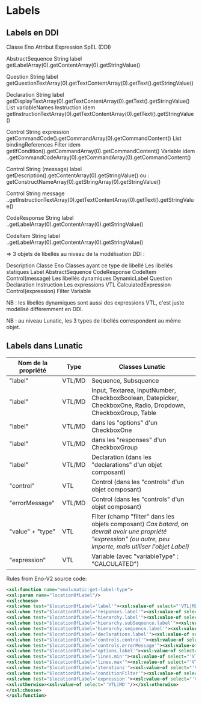 # Labels

## Labels en DDI

Classe Eno          Attribut                            Expression SpEL (DDI)

AbstractSequence    String label                        getLabelArray(0).getContentArray(0).getStringValue()

Question            String label                        getQuestionTextArray(0).getTextContentArray(0).getText().getStringValue()

Declaration         String label                        getDisplayTextArray(0).getTextContentArray(0).getText().getStringValue()
                    List<String> variableNames
Instruction         idem                                getInstructionTextArray(0).getTextContentArray(0).getText().getStringValue()

Control             String expression                   getCommandCode().getCommandArray(0).getCommandContent()
                    List<String> bindingReferences
Filter              idem                                getIfCondition().getCommandArray(0).getCommandContent()
Variable            idem                                ..getCommandCodeArray(0).getCommandArray(0).getCommandContent()

Control             String (message) label              getDescription().getContentArray(0).getStringValue()
                                                        ou :
                                                        getConstructNameArray(0).getStringArray(0).getStringValue()

Control             String message                      ..getInstructionTextArray(0).getTextContentArray(0).getText().getStringValue()

CodeResponse        String label                        ..getLabelArray(0).getContentArray(0).getStringValue()

CodeItem            String label                        ..getLabelArray(0).getContentArray(0).getStringValue()

=> 3 objets de libellés au niveau de la modélisation DDI :

Description                 Classe Eno              Classes ayant ce type de libellé
Les libellés statiques      Label                   AbstractSequence CodeResponse CodeItem Control(message)
Les libellés dynamiques     DynamicLabel            Question Declaration Instruction
Les expressions VTL         CalculatedExpression    Control(expression) Filter Variable

NB : les libellés dynamiques sont aussi des expressions VTL, c'est juste modélisé différemment en DDI.

NB : au niveau Lunatic, les 3 types de libellés correspondent au même objet.

## Labels dans Lunatic

| Nom de la propriété | Type   | Classes Lunatic                                                                                                                                                  | 
|---------------------|--------|------------------------------------------------------------------------------------------------------------------------------------------------------------------|
| "label"             | VTL/MD | Sequence, Subsquence                                                                                                                                             |
| "label"             | VTL/MD | Input, Textarea, InputNumber, CheckboxBoolean, Datepicker, CheckboxOne, Radio, Dropdown, CheckboxGroup, Table                                                    |
| "label"             | VTL/MD | dans les "options" d'un CheckboxOne                                                                                                                              |
| "label"             | VTL/MD | dans les "responses" d'un CheckboxGroup                                                                                                                          |
| "label"             | VTL/MD | Declaration (dans les "declarations" d'un objet composant)                                                                                                       |
| "control"           | VTL    | Control (dans les "controls" d'un objet composant)                                                                                                               |
| "errorMessage"      | VTL/MD | Control (dans les "controls" d'un objet composant)                                                                                                               |
| "value" + "type"    | VTL    | Filter (champ "filter" dans les objets composant) _Cas batard, on devrait avoir une propriété "expression" (ou autre, peu importe, mais utiliser l'objet Label)_ |
| "expression"        | VTL    | Variable (avec "variableType" : "CALCULATED")                                                                                                                    |

Rules from Eno-V2 source code:

```xml
<xsl:function name="enolunatic:get-label-type">
<xsl:param name="locationOfLabel"/>
<xsl:choose>
<xsl:when test="$locationOfLabel='label'"><xsl:value-of select="'VTL|MD'"/></xsl:when>
<xsl:when test="$locationOfLabel='responses.label'"><xsl:value-of select="'VTL|MD'"/></xsl:when>
<xsl:when test="$locationOfLabel='hierarchy.label'"><xsl:value-of select="'VTL|MD'"/></xsl:when>
<xsl:when test="$locationOfLabel='hierarchy.subSequence.label'"><xsl:value-of select="'VTL|MD'"/></xsl:when>
<xsl:when test="$locationOfLabel='hierarchy.sequence.label'"><xsl:value-of select="'VTL|MD'"/></xsl:when>
<xsl:when test="$locationOfLabel='declarations.label'"><xsl:value-of select="'VTL|MD'"/></xsl:when>
<xsl:when test="$locationOfLabel='controls.control'"><xsl:value-of select="'VTL'"/></xsl:when>
<xsl:when test="$locationOfLabel='controls.errorMessage'"><xsl:value-of select="'VTL|MD'"/></xsl:when>
<xsl:when test="$locationOfLabel='options.label'"><xsl:value-of select="'VTL|MD'"/></xsl:when>
<xsl:when test="$locationOfLabel='lines.min'"><xsl:value-of select="'VTL'"/></xsl:when>
<xsl:when test="$locationOfLabel='lines.max'"><xsl:value-of select="'VTL'"/></xsl:when>
<xsl:when test="$locationOfLabel='iterations'"><xsl:value-of select="'VTL'"/></xsl:when>
<xsl:when test="$locationOfLabel='conditionFilter'"><xsl:value-of select="'VTL'"/></xsl:when>
<xsl:when test="$locationOfLabel='expression'"><xsl:value-of select="'VTL'"/></xsl:when>
<xsl:otherwise><xsl:value-of select="'VTL|MD'"/></xsl:otherwise>
</xsl:choose>
</xsl:function>
```
